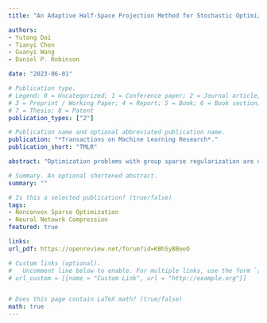 ```yaml
---
title: "An Adaptive Half-Space Projection Method for Stochastic Optimization Problems with Group Sparse Regularization (TMLR, 2023)"

authors:
- Yutong Dai
- Tianyi Chen
- Guanyi Wang
- Daniel P. Robinson

date: "2023-06-01"

# Publication type.
# Legend: 0 = Uncategorized; 1 = Conference paper; 2 = Journal article;
# 3 = Preprint / Working Paper; 4 = Report; 5 = Book; 6 = Book section;
# 7 = Thesis; 8 = Patent
publication_types: ["2"]

# Publication name and optional abbreviated publication name.
publication: "*Transactions on Machine Learning Research*."
publication_short: "TMLR"

abstract: "Optimization problems with group sparse regularization are ubiquitous in various popular downstream applications, such as feature selection and compression for Deep Neural Networks (DNNs). Nonetheless, the existing methods in the literature do not perform particularly well when such regularization is used in combination with a stochastic loss function. In particular, it is challenging to design an algorithm that is computationally efficient, has a convergence guarantee, and is able to compute group-sparse solutions. Recently, a half-space stochastic projected gradient ( HSPG)  method was proposed that partly addressed these challenges. In this paper, we present a substantially enhanced version of  HSPG that we call~ AdaHSPG+ that makes two noticeable advances. First,  AdaHSPG+ is shown to have a stronger convergence result under significantly looser assumptions than those required by  HSPG. This improvement in convergence is achieved by integrating variance reduction techniques with a new adaptive strategy for iteratively predicting the support of a solution. Second,  AdaHSPG+ requires significantly less parameter tuning compared to  HSPG, thus making it more practical and user friendly. This advance is achieved by designing automatic and adaptive strategies for choosing the type of step employed at each iteration and for updating key hyperparameters. The numerical effectiveness of our proposed  AdaHSPG+ algorithm is demonstrated on both convex and non-convex benchmark problems."

# Summary. An optional shortened abstract.
summary: ""

# Is this a selected publication? (true/false)
tags:
- Nonconvex Sparse Optimization
- Neural Netowrk Compression
featured: true

links:
url_pdf: https://openreview.net/forum?id=KBhSyBBeeO

# Custom links (optional).
#   Uncomment line below to enable. For multiple links, use the form `[{...}, {...}, {...}]`.
# url_custom = [{name = "Custom Link", url = "http://example.org"}]


# Does this page contain LaTeX math? (true/false)
math: true
---
```

